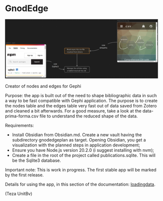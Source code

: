 # GnodEdge

![](intro.png)

Creator of nodes and edges for Gephi

Purpose: the app is built out of the need to shape bibliographic data in such a way to be fast compatible with Gephi application. The purpose is to create the nodes table and the edges table very fast out of data saved from Zotero and cleaned a bit afterwards. For a good measure, take a look at the data-prima-forma.csv file to understand the reduced shape of the data.

Requirements:

- Install Obsidian from Obsidian.md. Create a new vault having the subdirectory gnodedgeplan as target. Opening Obsidian, you get a visualization with the planned steps in application development;
- Ensure you have Node.js version 20.2.0 (i suggest installing with nvm);
- Create a file in the root of the project called publications.sqlite. This will be the Sqlite3 database.

Important note: This is work in progress. The first stable app will be marked by the first release.

Details for using the app, in this section of the documentation: [loadingdata](DOCS/lodingdata.md).

(Teza UnitBv)